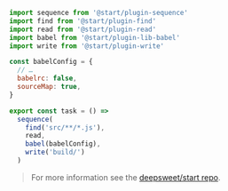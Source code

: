```js
import sequence from '@start/plugin-sequence'
import find from '@start/plugin-find'
import read from '@start/plugin-read'
import babel from '@start/plugin-lib-babel'
import write from '@start/plugin-write'

const babelConfig = {
  // …
  babelrc: false,
  sourceMap: true,
}

export const task = () =>
  sequence(
    find('src/**/*.js'),
    read,
    babel(babelConfig),
    write('build/')
  )
```

<blockquote class="babel-callout babel-callout-info">
  <p>
    For more information see the <a href="https://github.com/deepsweet/start">deepsweet/start repo</a>.
  </p>
</blockquote>
